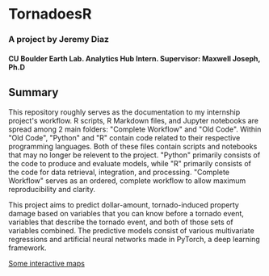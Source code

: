 # TornadoesR

### A project by Jeremy Diaz
#### CU Boulder Earth Lab. Analytics Hub Intern. Supervisor: Maxwell Joseph, Ph.D

## Summary

This repository roughly serves as the documentation to my internship project's workflow. R scripts, R Markdown files, and Jupyter notebooks are spread among 2 main folders: "Complete Workflow" and "Old Code". Within "Old Code", "Python" and "R" contain code related to their respective programming languages. Both of these files contain scripts and notebooks that may no longer be relevent to the project. "Python" primarily consists of the code to produce and evaluate models, while "R" primarily consists of the code for data retrieval, integration, and processing. "Complete Workflow" serves as an ordered, complete workflow to allow maximum reproducibility and clarity.

This project aims to predict dollar-amount, tornado-induced property damage based on variables that you can know before a tornado event, variables that describe the tornado event, and both of those sets of variables combined. The predictive models consist of various multivariate regressions and artificial neural networks made in PyTorch, a deep learning framework.

[Some interactive maps](http://htmlpreview.github.com/?https://github.com/jdiaz4302/tornadoesr/blob/master/interactive_model_maps.html)
